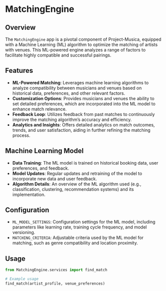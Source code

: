 # MatchingEngine

## Overview
The `MatchingEngine` app is a pivotal component of Project-Musica, equipped with a Machine Learning (ML) algorithm to optimize the matching of artists with venues. This ML-powered engine analyzes a range of factors to facilitate highly compatible and successful pairings.

## Features
- **ML-Powered Matching**: Leverages machine learning algorithms to analyze compatibility between musicians and venues based on historical data, preferences, and other relevant factors.
- **Customization Options**: Provides musicians and venues the ability to set detailed preferences, which are incorporated into the ML model to enhance match relevance.
- **Feedback Loop**: Utilizes feedback from past matches to continuously improve the matching algorithm’s accuracy and efficiency.
- **Analytics and Insights**: Offers detailed analytics on match outcomes, trends, and user satisfaction, aiding in further refining the matching process.

## Machine Learning Model
- **Data Training**: The ML model is trained on historical booking data, user preferences, and feedback.
- **Model Updates**: Regular updates and retraining of the model to incorporate new data and user feedback.
- **Algorithm Details**: An overview of the ML algorithm used (e.g., classification, clustering, recommendation systems) and its implementation.

## Configuration
- `ML_MODEL_SETTINGS`: Configuration settings for the ML model, including parameters like learning rate, training cycle frequency, and model versioning.
- `MATCHING_CRITERIA`: Adjustable criteria used by the ML model for matching, such as genre compatibility and location proximity.

## Usage
```python
from MatchingEngine.services import find_match

# Example usage
find_match(artist_profile, venue_preferences)
